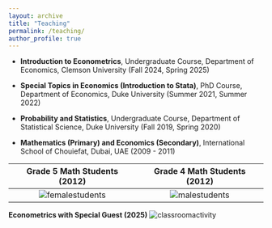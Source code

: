 ```yaml
---
layout: archive
title: "Teaching"
permalink: /teaching/
author_profile: true
---
```


* **Introduction to Econometrics**, Undergraduate Course, Department of Economics, Clemson University (Fall 2024, Spring 2025)

* **Special Topics in Economics (Introduction to Stata)**, PhD Course, Department of Economics, Duke University (Summer 2021, Summer 2022)

* **Probability and Statistics**, Undergraduate Course, Department of Statistical Science, Duke University (Fall 2019, Spring 2020)

* **Mathematics (Primary) and Economics (Secondary)**, International School of Chouiefat, Dubai, UAE (2009 - 2011)

Grade 5 Math Students (2012) | Grade 4 Math Students (2012)
:-------------------------:|:-------------------------:
![femalestudents](https://adamsoliman.github.io/assets/Dubai007.JPG)  |  ![malestudents](https://adamsoliman.github.io/assets/Dubai008.JPG)

**Econometrics with Special Guest (2025)**
![classroomactivity](https://adamsoliman.github.io/images/specialguest_econ4050_spring2025.jpg)
